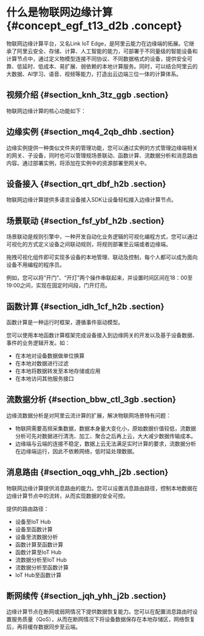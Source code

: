 # 什么是物联网边缘计算 {#concept_egf_t13_d2b .concept}

物联网边缘计算平台，又名Link IoT Edge，是阿里云能力在边缘端的拓展。它继承了阿里云安全、存储、计算、人工智能的能力，可部署于不同量级的智能设备和计算节点中，通过定义物模型连接不同协议、不同数据格式的设备，提供安全可靠、低延时、低成本、易扩展、弱依赖的本地计算服务。同时，可以结合阿里云的大数据、AI学习、语音、视频等能力，打造出云边端三位一体的计算体系。

## 视频介绍 {#section_knh_3tz_ggb .section}



物联网边缘计算的核心功能如下：

## 边缘实例 {#section_mq4_2qb_dhb .section}

边缘实例提供一种类似文件夹的管理功能，您可以通过实例的方式管理边缘端相关的网关、子设备，同时也可以管理规场景联动、函数计算、流数据分析和消息路由内容。通过部署实例，将添加在实例中的资源部署至网关中。

## 设备接入 {#section_qrt_dbf_h2b .section}

物联网边缘计算提供多语言设备接入SDK让设备轻松接入边缘计算节点。

## 场景联动 {#section_fsf_ybf_h2b .section}

场景联动是规则引擎中，一种开发自动化业务逻辑的可视化编程方式，您可以通过可视化的方式定义设备之间联动规则，将规则部署至云端或者边缘端。

拖拽可视化组件即可实现多设备的本地管理、联动及控制，每个人都可以成为面向设备不用编程的程序员。

例如，您可以将“开门”、“开灯”两个操作串联起来，并设置时间区间在18：00至19:00之间，实现在固定时间段，门开灯亮。

## 函数计算 {#section_idh_1cf_h2b .section}

函数计算是一种运行时框架，遵循事件驱动模型。

您可以使用本地函数计算框架完成设备接入到边缘网关的开发以及基于设备数据、事件的业务逻辑开发。如：

-   在本地对设备数据做单位换算
-   在本地对数据进行过滤
-   在本地将数据转发至本地存储或应用
-   在本地访问其他服务接口

## 流数据分析 {#section_bbw_ctl_3gb .section}

边缘流数据分析是对阿里云流计算的扩展，解决物联网场景特有问题：

-   物联网需要高频采集数据，数据本身量大变化小，原始数据价值较低，流数据分析可先对数据进行清洗、加工、聚合之后再上云，大大减少数据传输成本。
-   边缘端与云端的连接不稳定，数据上云无法满足实时计算的要求，流数据分析在边缘端运行，因此不依赖网络，低时延处理数据。

## 消息路由 {#section_oqg_vhh_j2b .section}

物联网边缘计算提供消息路由的能力。您可以设置消息路由路径，控制本地数据在边缘计算节点中的流转，从而实现数据的安全可控。

提供的路由路径：

-   设备至IoT Hub
-   设备至函数计算
-   设备至流数据分析
-   函数计算至函数计算
-   函数计算至IoT Hub
-   流数据分析至IoT Hub
-   流数据分析至函数计算
-   IoT Hub至函数计算

## 断网续传 {#section_jqh_yhh_j2b .section}

边缘计算节点在断网或弱网情况下提供数据恢复能力。您可以在配置消息路由时设置服务质量（QoS），从而在断网情况下将设备数据保存在本地存储区，网络恢复后，再将缓存数据同步至云端。

